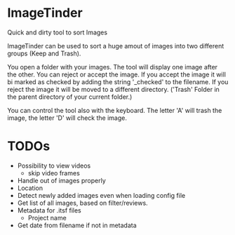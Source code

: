 # ImageTinder
Quick and dirty tool to sort Images

ImageTinder can be used to sort a huge amout of images into two different groups (Keep and Trash).

You open a folder with your images. The tool will display one image after the other.
You can reject or accept the image.
If you accept the image it will bi marked as checked by adding the string '_checked' to the filename.
If you reject the image it will be moved to a different directory. ('Trash' Folder in the parent directory of your current folder.)

You can control the tool also with the keyboard. The letter 'A' will trash the image, the letter 'D' will check the image.

# TODOs
- Possibility to view videos
    - skip video frames
- Handle out of images properly
- Location
- Detect newly added images even when loading config file
- Get list of all images, based on filter/reviews.
- Metadata for .itsf files
    - Project name
- Get date from filename if not in metadata
